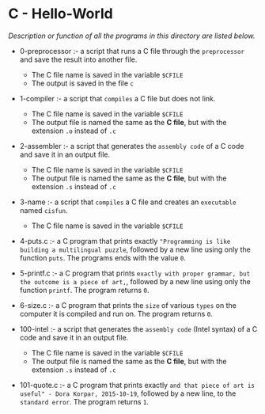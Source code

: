 # C - Hello-World

*Description or function of all the programs in this directory are listed below.*

* 0-preprocessor :-  a script that runs a C file through the `preprocessor` and save the result into another file.
  * The C file name is saved in the variable `$CFILE`
  * The output is saved in the file `c`

* 1-compiler :- a script that `compiles` a C file but does not link.
  * The C file name is saved in the variable `$CFILE`
  * The output file is named the same as the **C file**, but with the extension `.o` instead of `.c`

* 2-assembler :- a script that generates the `assembly code` of a C code and save it in an output file.
  * The C file name is saved in the variable `$CFILE`
  * The output file is named the same as the **C file**, but with the extension `.s` instead of `.c`

* 3-name :- a script that `compiles` a C file and creates an `executable` named `cisfun`.
  * The C file name is saved in the variable `$CFILE`

* 4-puts.c :- a C program that prints exactly `"Programming is like building a multilingual puzzle`, followed by a new line using only the function `puts`. The programs ends with the value `0`.

* 5-printf.c :- a C program that prints `exactly with proper grammar, but the outcome is a piece of art,`, followed by a new line using only the function `printf`. The program returns `0`.

* 6-size.c :- a C program that prints the `size` of various `types` on the computer it is compiled and run on. The program returns `0`.

* 100-intel :- a script that generates the `assembly code` (Intel syntax) of a C code and save it in an output file.
  * The C file name is saved in the variable `$CFILE`
  * The output file is named the same as the **C file**, but with the extension `.s` instead of `.c`

* 101-quote.c :- a C program that prints exactly `and that piece of art is useful" - Dora Korpar, 2015-10-19`, followed by a new line, to the `standard error`. The program returns `1`.
